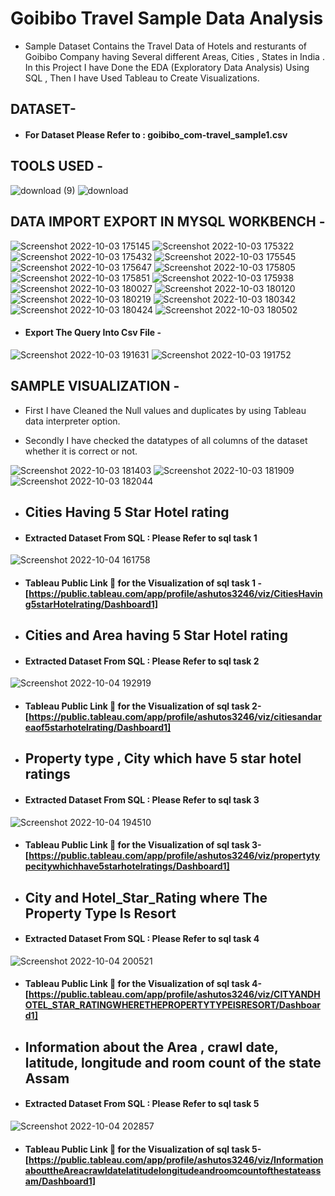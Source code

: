 # Goibibo Travel Sample Data Analysis

* Sample Dataset Contains the Travel Data of Hotels and resturants of Goibibo Company having Several different Areas, Cities , States in India . In this Project I have Done the EDA (Exploratory Data Analysis) Using SQL , Then I have Used Tableau to Create Visualizations.


## DATASET-

* #### For Dataset Please Refer to : goibibo_com-travel_sample1.csv



## TOOLS USED - 

![download (9)](https://user-images.githubusercontent.com/111995863/193774564-fbe2a42a-0ec0-4464-87e9-8a5e8da80ed1.png)
    ![download](https://user-images.githubusercontent.com/111995863/193412142-23bde289-d9f1-4f65-b1ee-25db1b3b47bb.jpg)
  


## DATA IMPORT EXPORT IN MYSQL WORKBENCH - 

![Screenshot 2022-10-03 175145](https://user-images.githubusercontent.com/111995863/193796086-2f000f74-0665-4a75-bd89-994c86598922.png)
![Screenshot 2022-10-03 175322](https://user-images.githubusercontent.com/111995863/193796180-908b3a38-7a29-474e-a647-58f6a54ca9d2.png)
![Screenshot 2022-10-03 175432](https://user-images.githubusercontent.com/111995863/193796201-ab4dcfce-7f91-43c1-a455-e64e18743baf.png)
![Screenshot 2022-10-03 175545](https://user-images.githubusercontent.com/111995863/193796222-be863556-f073-40ac-8e4a-6cd43e69c102.png)
![Screenshot 2022-10-03 175647](https://user-images.githubusercontent.com/111995863/193796241-b732c30f-6cdc-4785-a202-2532b6c0316e.png)
![Screenshot 2022-10-03 175805](https://user-images.githubusercontent.com/111995863/193796321-8bbf337e-323c-48c4-a4a7-55b07d1b178a.png)
![Screenshot 2022-10-03 175851](https://user-images.githubusercontent.com/111995863/193796350-05310d6a-5727-460c-b359-184c1308fab2.png)
![Screenshot 2022-10-03 175938](https://user-images.githubusercontent.com/111995863/193796376-2a201d4b-b8ce-4a60-b19c-0b1b4abaa782.png)
![Screenshot 2022-10-03 180027](https://user-images.githubusercontent.com/111995863/193796445-86d9651f-a230-482d-9e6f-8a73424e85a5.png)
![Screenshot 2022-10-03 180120](https://user-images.githubusercontent.com/111995863/193796503-f26d2359-73a4-4e36-a9f3-86c9af4258c2.png)
![Screenshot 2022-10-03 180219](https://user-images.githubusercontent.com/111995863/193796516-d1477f7b-413f-4063-9f06-6ac8da2c6ea0.png)
![Screenshot 2022-10-03 180342](https://user-images.githubusercontent.com/111995863/193796565-92fc7aa2-3a66-4bc2-af1c-b508ef2718d1.png)
![Screenshot 2022-10-03 180424](https://user-images.githubusercontent.com/111995863/193796599-0a059e7f-ba10-4db2-8c5c-c54ddf7704d0.png)
![Screenshot 2022-10-03 180502](https://user-images.githubusercontent.com/111995863/193796635-de9997db-0291-4b4d-92fe-f02f17e84a4c.png)

* #### Export The Query Into Csv File - 

![Screenshot 2022-10-03 191631](https://user-images.githubusercontent.com/111995863/193796680-c8f48c70-7b46-4de3-8123-06421ce8fca3.png)
![Screenshot 2022-10-03 191752](https://user-images.githubusercontent.com/111995863/193796763-baad6f76-b598-44ff-9504-849f2b55be5a.png)



## SAMPLE VISUALIZATION -

* First I have Cleaned the Null values and duplicates by using Tableau data interpreter option.

* Secondly I have checked the datatypes of all columns of the dataset whether it is correct or not. 

![Screenshot 2022-10-03 181403](https://user-images.githubusercontent.com/111995863/193781868-ce43449f-1362-4b92-af21-a93aa6880602.png)
![Screenshot 2022-10-03 181909](https://user-images.githubusercontent.com/111995863/193781897-59bd63bc-370e-49c4-8f9d-578636e4273e.png)
![Screenshot 2022-10-03 182044](https://user-images.githubusercontent.com/111995863/193781918-fba84479-6c84-4992-96ae-b2d98b49f5d6.png)


* ## Cities Having 5 Star Hotel rating
* #### Extracted Dataset From SQL : Please Refer to sql task 1 


![Screenshot 2022-10-04 161758](https://user-images.githubusercontent.com/111995863/193800991-6838eef2-5165-49be-a358-587afafd2c69.png)


 * #### Tableau Public Link 🔗 for the Visualization of sql task 1 - [https://public.tableau.com/app/profile/ashutos3246/viz/CitiesHaving5starHotelrating/Dashboard1]
 

* ## Cities and Area having 5 Star Hotel rating
* #### Extracted Dataset From SQL : Please Refer to sql task 2 

![Screenshot 2022-10-04 192919](https://user-images.githubusercontent.com/111995863/193840946-9bd6aa06-f06d-46fa-815f-af043f107412.png)


 * #### Tableau Public Link 🔗 for the Visualization of sql task 2- [https://public.tableau.com/app/profile/ashutos3246/viz/citiesandareaof5starhotelrating/Dashboard1]


* ## Property type , City which have  5 star hotel ratings
* #### Extracted Dataset From SQL : Please Refer to sql task 3

![Screenshot 2022-10-04 194510](https://user-images.githubusercontent.com/111995863/193846050-9fd319ad-cf86-43e4-94c3-8562aaf6978a.png)


 * #### Tableau Public Link 🔗 for the Visualization of sql task 3- [https://public.tableau.com/app/profile/ashutos3246/viz/propertytypecitywhichhave5starhotelratings/Dashboard1]


* ## City and Hotel_Star_Rating where The Property Type Is Resort
* #### Extracted Dataset From SQL : Please Refer to sql task 4

![Screenshot 2022-10-04 200521](https://user-images.githubusercontent.com/111995863/193848094-19cf4fe8-5b45-4cf2-8824-75e468b2ba54.png)

 * #### Tableau Public Link 🔗 for the Visualization of sql task 4-[https://public.tableau.com/app/profile/ashutos3246/viz/CITYANDHOTEL_STAR_RATINGWHERETHEPROPERTYTYPEISRESORT/Dashboard1]
 
 
* ## Information about the Area , crawl date, latitude, longitude and room count of the state Assam
* #### Extracted Dataset From SQL : Please Refer to sql task 5

![Screenshot 2022-10-04 202857](https://user-images.githubusercontent.com/111995863/193854140-1481f44c-98fd-4f5d-9f7d-8e2e8e3c2074.png)

* #### Tableau Public Link 🔗 for the Visualization of sql task 5-[https://public.tableau.com/app/profile/ashutos3246/viz/InformationabouttheAreacrawldatelatitudelongitudeandroomcountofthestateassam/Dashboard1]



